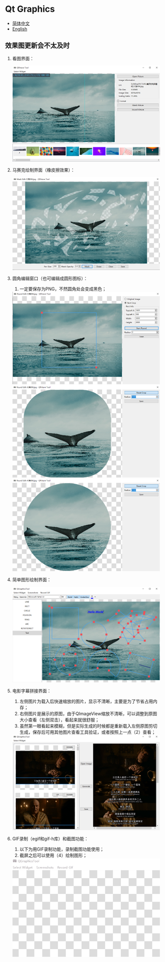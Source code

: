 # Qt Graphics

- [简体中文](README.md)
- [English](README.en.md)

## 效果图更新会不太及时

1. 看图界面：

   <div align=center><img src="doc/ImageView.png"></div>

2. 马赛克绘制界面（橡皮擦效果）：

   <div align=center><img src="doc/MaskEdit.png"></div>

3. 圆角编辑窗口（也可编辑成圆形图标）：
   1. 一定要保存为PNG，不然圆角处会变成黑色；

   <div align=center><img src="doc/RoundEdit_1.png"></div> 
   <div align=center><img src="doc/RoundEdit_2.png"></div> 
   <div align=center><img src="doc/RoundEdit_3.png"></div>

4. 简单图形绘制界面：

   <div align=center><img src="doc/DrawScene.png"></div>

5. 电影字幕拼接界面：
   1. 左侧图片为载入后快速缩放的图片，显示不清晰，主要是为了节省占用内存；
   2. 右侧图片是展示的原图，由于QImageView缩放不清晰，可以调整到原图大小查看（左侧双击），看起来就很舒服；
   3. 虽然第一眼看起来模糊，但是实际生成的时候都是重新载入左侧原图剪切生成，保存后可用其他图片查看工具验证，或者按照上一点（2）查看；

   <div align=center><img src="doc/FilmSubTiltleSplicing.png"></div>

6. GIF录制（egif和gif-h库）和截图功能：
   1. 以下为用GIF录制功能，录制截图功能使用；
   2. 截屏之后可以使用（4）绘制图形；
   <div align=center><img src="doc/Record_Screenshot.gif"></div>
   
